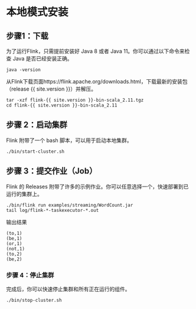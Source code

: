 # 本地模式安装

## 步骤1：下载
为了运行Flink，只需提前安装好 Java 8 或者 Java 11。你可以通过以下命令来检查 Java 是否已经安装正确。

```shell
java -version
```

从Flink下载页面https://flink.apache.org/downloads.html，下载最新的安装包（release {{ site.version }}）并解压。
```shell
tar -xzf flink-{{ site.version }}-bin-scala_2.11.tgz
cd flink-{{ site.version }}-bin-scala_2.11
```

## 步骤 2：启动集群
Flink 附带了一个 bash 脚本，可以用于启动本地集群。
```shell
./bin/start-cluster.sh
```

## 步骤 3：提交作业（Job）
Flink 的 Releases 附带了许多的示例作业。你可以任意选择一个，快速部署到已运行的集群上。
```shell
./bin/flink run examples/streaming/WordCount.jar
tail log/flink-*-taskexecutor-*.out
```

输出结果
```
(to,1)
(be,1)
(or,1)
(not,1)
(to,2)
(be,2)
```

### 步骤 4：停止集群 #
完成后，你可以快速停止集群和所有正在运行的组件。
```shell
./bin/stop-cluster.sh
```